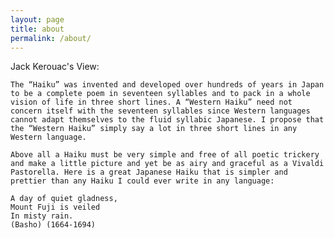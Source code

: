 ```yaml
---
layout: page
title: about
permalink: /about/
---
```


Jack Kerouac's View:

	The “Haiku” was invented and developed over hundreds of years in Japan to be a complete poem in seventeen syllables and to pack in a whole vision of life in three short lines. A “Western Haiku” need not concern itself with the seventeen syllables since Western languages cannot adapt themselves to the fluid syllabic Japanese. I propose that the “Western Haiku” simply say a lot in three short lines in any Western language. 

	Above all a Haiku must be very simple and free of all poetic trickery and make a little picture and yet be as airy and graceful as a Vivaldi Pastorella. Here is a great Japanese Haiku that is simpler and prettier than any Haiku I could ever write in any language:

	A day of quiet gladness,
	Mount Fuji is veiled
	In misty rain.
	(Basho) (1664-1694)

